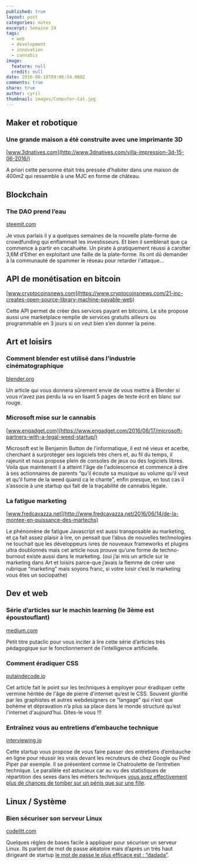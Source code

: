 ```yaml
---
published: true
layout: post
categories: notes
excerpt: Semaine 24
tags:
  - web
  - development
  - innovation
  - cannabis
image:
  feature: null
  credit: null
date: 2016-06-18T09:06:54.000Z
comments: true
share: true
author: cyril
thumbnail: images/Computer-Cat.jpg
---
```

## Maker et robotique

### Une grande maison a été construite avec une imprimante 3D
[www.3dnatives.com](http://www.3dnatives.com/villa-impression-3d-15-06-2016/)

A priori cette personne était très pressée d’habiter dans une maison de 400m2 qui ressemble à une MJC en forme de château. 

## Blockchain

### The DAO prend l’eau
[steemit.com](https://steemit.com/thedao/@xeroc/ongoing-attack-on-thedao---eth-draining-from-the-pot)

Je vous parlais il y a quelques semaines de la nouvelle plate-forme de crowdfunding qui enflammait les investisseurs. Et bien il semblerait que ça commence à partir en cacahuète.
Un pirate à pratiquement réussi à carotter 3,6M d’Ether en exploitant une faille de la plate-forme. Ils ont dû demander à la communauté de spammer le réseau pour retarder l'attaque...

## API de monétisation en bitcoin
[www.cryptocoinsnews.com](https://www.cryptocoinsnews.com/21-inc-creates-open-source-library-machine-payable-web)

Cette API permet de créer des services payant en bitcoins. Le site propose aussi une marketplace remplie de services gratuits ailleurs ou programmable en 3 jours si on veut bien s’en donner la peine.

## Art et loisirs

### Comment blender est utilisé dans l’industrie cinématographique
[blender.org](http://download.blender.org/documentation/pdf/LXF204.feat_3d.5cjt.pdf)

Un article qui vous donnera sûrement envie de vous mettre à Blender si vous n’avez pas perdu la vu en lisant 5 pages de texte écrit en blanc sur rouge.

### Microsoft mise sur le cannabis
[www.engadget.com](https://www.engadget.com/2016/06/17/microsoft-partners-with-a-legal-weed-startup/)

Microsoft est le Benjamin Button de l’informatique, il est né vieux et acerbe, cherchant à surprotéger ses logiciels très chers et, au fil du temps, il rajeunit et nous propose plein de consoles de jeux ou des logiciels libres. Voila que maintenant il a atteint l'âge de l'adolescence et commence à dire à ses actionnaires de parents “qu’il écoute sa musique au volume qu’il veut et qu’il fume de la weed quand ca le chante”, enfin presque, en tout cas il s’associe à une startup qui fait de la traçabilité de cannabis légale.  

### La fatigue marketing
[www.fredcavazza.net](http://www.fredcavazza.net/2016/06/14/de-la-montee-en-puissance-des-martechs)

Le phénomène de fatigue Javascript est aussi transposable au marketing, et ça fait assez plaisir à lire, on pensait que l’abus de nouvelles technologies ne touchait que les développeurs ivres de nouveaux frameworks et plugins ultra doublonnés mais cet article nous prouve qu’une forme de techno-burnout existe aussi dans le marketing. (oui j’ai mis un article sur le marketing dans Art et loisirs parce-que j’avais la flemme de créer une rubrique “marketing” mais soyons franc, si votre loisir c’est le marketing vous êtes un sociopathe)

## Dev et web

### Série d’articles sur le machin learning (le 3ème est époustouflant)
[medium.com](https://medium.com/@ageitgey/machine-learning-is-fun-80ea3ec3c471#.h805m0lo7)

Petit titre putaclic pour vous inciter à lire cette série d’articles très pédagogique sur le fonctionnement de l'intelligence artificielle.
 
### Comment éradiquer CSS
[putaindecode.io](http://putaindecode.io/fr/articles/css/stop-css/)

Cet article fait le point sur les techniques à employer pour éradiquer cette vermine héritée de l'âge de pierre d’internet qu’est le CSS. Souvent glorifié par les graphistes et autres webdesigners ce “langage” qui n’est que bohème et dépravation n’a plus sa place dans le monde structuré qu’est l'internet d'aujourd’hui. Dites-le vous !!!

### Entraînez vous au entretiens d’embauche technique
[interviewing.io](http://interviewing.io)

Cette startup vous propose de vous faire passer des entretiens d’embauche en ligne pour réussir les vrais devant les recruteurs de chez Google ou Pied Piper par exemple. Il se présentent comme le Chatroulette de l’entretien technique. Le parallèle est astucieux car au vu des statistiques de répartition des sexes dans les métiers techniques [vous avez effectivement plus de chances de tomber sur un pénis que sur une fille](http://www.20minutes.fr/high-tech/385056-20100216-chatroulette-garcon-plus-chance-croiser-penis-rencontrer-fille).

## Linux / Système

### Bien sécuriser son serveur Linux
[codelitt.com](http://www.codelitt.com/blog/my-first-10-minutes-on-a-server-primer-for-securing-ubuntu/)

Quelques règles de bases facile à appliquer pour sécuriser un serveur Linux. Ils parlent de mot de passe aléatoire mais d’après un très haut dirigeant de startup [le mot de passe le plus efficace est : “dadada”](http://fr.ubergizmo.com/2016/06/07/mot-passe-mark-zuckerberg.html).
